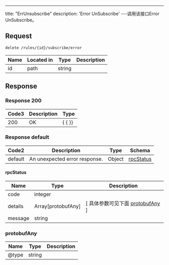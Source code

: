 ---
title: "ErrUnsubscribe"
description: 'Error UnSubscribe'
---调用该接口Error UnSubscribe。



## Request


```
delete /rules/{id}/subscribe/error
```

| Name | Located in | Type | Description | 
| ---- | ---------- | ----------- | ----------- | 
| id | path | string |  |  

## Response

### Response  200
| Code3 | Description | Type | 
| ---- | ----------- | ------ | 
| 200 | OK | {   { }} |

### Response  default 
| Code2 | Description | Type | Schema |
| ---- | ----------- | ------ | ------ |
| default | An unexpected error response. | Object | [rpcStatus](#rpcStatus) |

#### rpcStatus

| Name | Type | Description | 
| ---- | ---- | ----------- |     
| code | integer |  |          
| details | Array[protobufAny] |  [ 具体参数可见下面 [protobufAny](#protobufAny) ] |       
| message | string |  |   

### protobufAny
| Name | Type | Description | 
| ---- | ---- | ----------- |     
| @type | string |  |   



